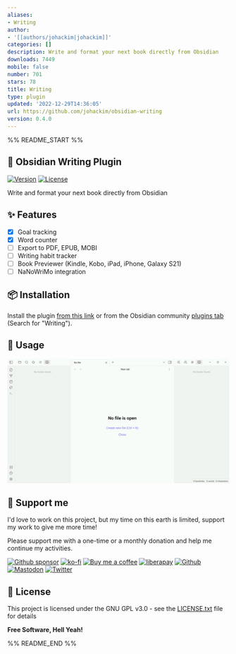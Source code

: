 ```yaml
---
aliases:
- Writing
author:
- '[[authors/johackim|johackim]]'
categories: []
description: Write and format your next book directly from Obsidian
downloads: 7449
mobile: false
number: 701
stars: 78
title: Writing
type: plugin
updated: '2022-12-29T14:36:05'
url: https://github.com/johackim/obsidian-writing
version: 0.4.0
---
```


%% README_START %%

## 📔 Obsidian Writing Plugin

[![Version](https://img.shields.io/github/tag/johackim/obsidian-writing.svg?label=Version&style=flat&colorA=2B323B&colorB=1e2329)](https://github.com/johackim/obsidian-writing/releases)
[![License](https://img.shields.io/badge/license-GPL%20v3%2B-yellow.svg?label=License&style=flat&colorA=2B323B&colorB=1e2329)](https://raw.githubusercontent.com/johackim/obsidian-writing/master/LICENSE.txt)

Write and format your next book directly from Obsidian

## ✨ Features

- [x] Goal tracking
- [x] Word counter
- [ ] Export to PDF, EPUB, MOBI
- [ ] Writing habit tracker
- [ ] Book Previewer (Kindle, Kobo, iPad, iPhone, Galaxy S21)
- [ ] NaNoWriMo integration

## 📦 Installation

Install the plugin [from this link](https://obsidian.md/plugins?id=writing) or from the Obsidian community [plugins tab](https://obsidian.md/plugins) (Search for "Writing").

## 📖 Usage

![Screencast](https://raw.githubusercontent.com/johackim/obsidian-writing/master/screencast.gif)

## 🎁 Support me

I'd love to work on this project, but my time on this earth is limited, support my work to give me more time!

Please support me with a one-time or a monthly donation and help me continue my activities.

[![Github sponsor](https://img.shields.io/badge/github-Support%20my%20work-lightgrey?style=social&logo=github)](https://github.com/sponsors/johackim/)
[![ko-fi](https://img.shields.io/badge/ko--fi-Support%20my%20work-lightgrey?style=social&logo=ko-fi)](https://ko-fi.com/johackim)
[![Buy me a coffee](https://img.shields.io/badge/Buy%20me%20a%20coffee-Support%20my%20work-lightgrey?style=social&logo=buy%20me%20a%20coffee&logoColor=%23FFDD00)](https://www.buymeacoffee.com/johackim)
[![liberapay](https://img.shields.io/badge/liberapay-Support%20my%20work-lightgrey?style=social&logo=liberapay&logoColor=%23F6C915)](https://liberapay.com/johackim/donate)
[![Github](https://img.shields.io/github/followers/johackim?label=Follow%20me&style=social)](https://github.com/johackim)
[![Mastodon](https://img.shields.io/mastodon/follow/1631?domain=https%3A%2F%2Fmastodon.ethibox.fr&style=social)](https://mastodon.ethibox.fr/@johackim)
[![Twitter](https://img.shields.io/twitter/follow/_johackim?style=social)](https://twitter.com/_johackim)

## 📜 License

This project is licensed under the GNU GPL v3.0 - see the [LICENSE.txt](https://raw.githubusercontent.com/johackim/obsidian-writing/master/LICENSE.txt) file for details

**Free Software, Hell Yeah!**


%% README_END %%